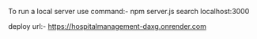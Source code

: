 To run a local server use command:-    npm server.js
search localhost:3000

deploy url:- https://hospitalmanagement-daxg.onrender.com
